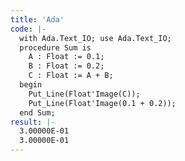 ```yaml
---
title: 'Ada'
code: |-
  with Ada.Text_IO; use Ada.Text_IO;
  procedure Sum is
    A : Float := 0.1;
    B : Float := 0.2;
    C : Float := A + B;
  begin
    Put_Line(Float'Image(C));
    Put_Line(Float'Image(0.1 + 0.2));
  end Sum;
result: |-
  3.00000E-01  
  3.00000E-01
---
```

